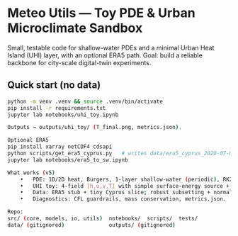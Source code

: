 # Meteo Utils — Toy PDE & Urban Microclimate Sandbox

Small, testable code for shallow-water PDEs and a minimal Urban Heat Island (UHI) layer, with an optional ERA5 path. Goal: build a reliable backbone for city-scale digital-twin experiments.

## Quick start (no data)
```bash
python -m venv .venv && source .venv/bin/activate
pip install -r requirements.txt
jupyter lab notebooks/uhi_toy.ipynb

Outputs → outputs/uhi_toy/ (T_final.png, metrics.json).

Optional ERA5
pip install xarray netCDF4 cdsapi
python scripts/get_era5_cyprus.py   # writes data/era5_cyprus_2020-07-01.nc
jupyter lab notebooks/era5_to_sw.ipynb

What works (v5)
	•	PDE: 1D/2D heat, Burgers, 1-layer shallow-water (periodic), RK2/RK4.
	•	UHI toy: 4-field [h,u,v,T] with simple surface-energy source + drag.
	•	Data: ERA5 stub + tiny Cyprus slice; robust subsetting + normalization.
	•	Diagnostics: CFL guardrails, mass conservation, metrics.json.

Repo: 
src/ (core, models, io, utils)  notebooks/  scripts/  tests/
data/ (gitignored)              outputs/ (gitignored)